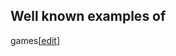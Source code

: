 ## Well known examples of
games[[edit](/w/index.php?title=Game\_theory&action=edit&section=39 "Edit
section: Well known examples of games")]
